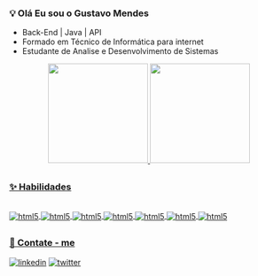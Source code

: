### 💡 Olá Eu sou o Gustavo Mendes

- Back-End | Java | API
- Formado em Técnico de Informática para internet
- Estudante de Analise e Desenvolvimento de Sistemas

<div align="center">
  <a href="https://github.com/gustavomendesof">
  <img height="180em" src="https://github-readme-stats.vercel.app/api?username=gustavomendesof&show_icons=true&theme=ocean_dark&include_all_commits=true&count_private=true"/>
  <img height="180em" src="https://github-readme-stats.vercel.app/api/top-langs/?username=gustavomendesof&layout=compact&langs_count=7&theme=ocean_dark"/>
</div>
  
##

### ✨ Habilidades

<div style="display: inline_block"><br/>
  <img align="center" alt="html5" src="https://img.shields.io/badge/HTML5-E34F26?style=for-the-badge&logo=html5&logoColor=white"/>
  <img align="center" alt="html5" src="https://img.shields.io/badge/CSS3-1572B6?style=for-the-badge&logo=css3&logoColor=white"/>
  <img align="center" alt="html5" src="https://img.shields.io/badge/Bootstrap-563D7C?style=for-the-badge&logo=bootstrap&logoColor=white"/>
  <img align="center" alt="html5" src="https://img.shields.io/badge/Java-ED8B00?style=for-the-badge&logo=java&logoColor=white"/>
  <img align="center" alt="html5" src="https://img.shields.io/badge/Spring-6DB33F?style=for-the-badge&logo=spring&logoColor=white"/>
  <img align="center" alt="html5" src="https://img.shields.io/badge/Dart-0175C2?style=for-the-badge&logo=dart&logoColor=white"/>
  <img align="center" alt="html5" src="https://img.shields.io/badge/MySQL-00000F?style=for-the-badge&logo=mysql&logoColor=white"/>
  </div>

##
  
### 📧 Contate - me
 
[![linkedin](https://img.shields.io/badge/LinkedIn-0077B5?style=for-the-badge&logo=linkedin&logoColor=white)](https://www.linkedin.com/in/dev-mendes/)
[![twitter](https://img.shields.io/badge/Twitter-1DA1F2?style=for-the-badge&logo=twitter&logoColor=white)](https://twitter.com/Dev_mendesof)
